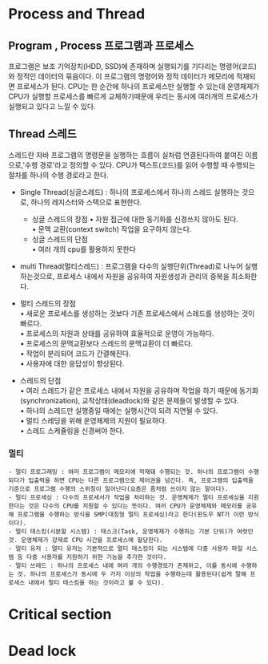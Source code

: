 # Process and Thread
        
## Program , Process 프로그램과 프로세스
프로그램은 보조 기억장치(HDD, SSD)에 존재하며 실행되기를 기다리는 명령어(코드)와 정적인 데이터의 묶음이다. 이 프로그램의 명령어와 정적 데이터가 메모리에 적재되면 프로세스가 된다.
CPU는 한 순간에 하나의 프로세스만 실행할 수 있는데 운영체제가 CPU가 실행할 프로세스를 빠르게 교체하기때문에 우리는 동시에 여러개의 프로세스가 실행되고 있다고 느낄 수 있다.

## Thread 스레드
스레드란 자바 프로그램의 명령문을 실행하는 흐름이 실처럼 연결된다하여 붙여진 이름으로,'수행 경로'라고 정의할 수 있다.
CPU가 텍스트(코드)를 읽어 수행할 때 수행되는 절차를 하나의 수행 경로라고 한다.

- Single Thread(싱글스레드) : 하나의 프로세스에서 하나의 스레드 실행하는 것으로, 하나의 레지스터와 스택으로 표현한다.<br>
  - 싱글 스레드의 장점
• 자원 접근에 대한 동기화를 신경쓰지 않아도 된다.<br>
• 문맥 교환(context switch) 작업을 요구하지 않는다.<br>
  - 싱글 스레드의 단점<br>
• 여러 개의 cpu를 활용하지 못한다
	
- multi Thread(멀티스레드) : 프로그램을 다수의 실행단위(Thread)로 나누어 실행하는것으로, 프로세스 내에서 자원을 공유하여 자원생성과 관리의 중복을 최소화한다.	
- 멀티 스레드의 장점<br>
 • 새로운 프로세스를 생성하는 것보다 기존 프로세스에서 스레드를 생성하는 것이 빠르다.<br>
• 프로세스의 자원과 상태를 공유하여 효율적으로 운영이 가능하다.<br>
• 프로세스의 문맥교환보다 스레드의 문맥교환이 더 빠르다.<br>
• 작업이 분리되어 코드가 간결해진다.<br>
• 사용자에 대한 응답성이 향상된다.<br>
- 스레드의 단점<br>
• 여러 스레드가 같은 프로세스 내에서 자원을 공유하며 작업을 하기 때문에 동기화(synchronization), 교착상태(deadlock)와 같은 문제들이 발생할 수 있다.<br>
• 하나의 스레드만 실행중일 때에는 실행시간이 되려 지연될 수 있다.<br>
• 멀티 스레딩을 위해 운영체제의 지원이 필요하다.<br>
• 스레드 스케쥴링을 신경써야 한다.<br>
	
### 멀티

	- 멀티 프로그래밍 : 여러 프로그램이 메모리에 적재돼 수행되는 것. 하나의 프로그램이 수행되다가 입출력을 하면 CPU는 다른 프로그램으로 제어권을 넘긴다. 즉, 프로그램의 입출력을 기준으로 프로그램 수행의 스위칭이 일어난다(요즘은 좀처럼 쓰이지 않는 말이다).
	- 멀티 프로세싱 : 다수의 프로세서가 작업을 처리하는 것. 운영체제가 멀티 프로세싱을 지원한다는 것은 다수의 CPU를 지원할 수 있다는 뜻이다. 여러 CPU가 운영체제와 메모리를 공유해 프로그램을 수행하는 방식을 SMP(대칭형 멀티 프로세싱)라고 한다(윈도우 NT가 이런 방식이다).
	- 멀티 태스킹(시분할 시스템) : 태스크(Task, 운영체제가 수행하는 기본 단위)가 여럿인 것. 운영체제가 강제로 CPU 시간을 프로세스에 할당한다.
	- 멀티 유저 : 멀티 유저는 기본적으로 멀티 태스킹이 되는 시스템에 다중 사용자 파일 시스템 등 다중 사용자를 지원하기 위한 기능을 추가한 것이다.
	- 멀티 쓰레드 : 하나의 프로세스 내에 여러 개의 수행경로가 존재하고, 이를 동시에 수행하는 것. 하나의 프로세스가 동시에 두 가지 이상의 작업을 수행하는데 활용된다(쉽게 말해 프로세스 내에서 멀티 태스킹을 하는 것이라고 볼 수 있다).

# Critical section 
# Dead lock
 
